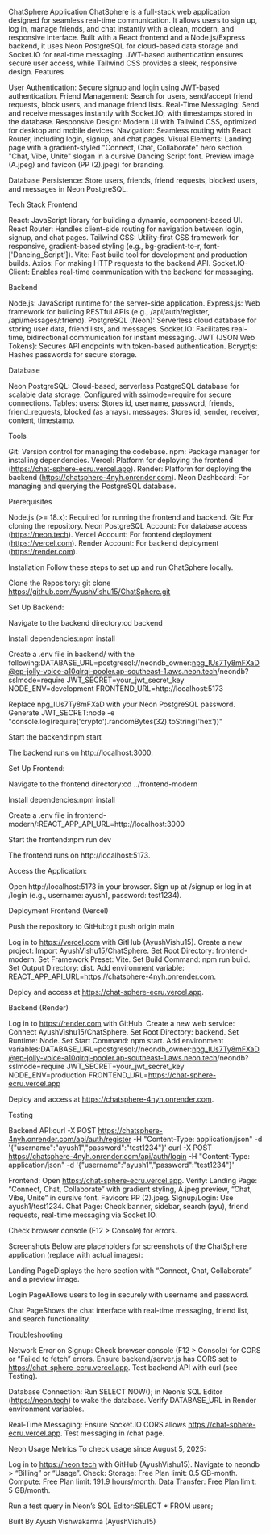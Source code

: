 ChatSphere Application
ChatSphere is a full-stack web application designed for seamless real-time communication. It allows users to sign up, log in, manage friends, and chat instantly with a clean, modern, and responsive interface. Built with a React frontend and a Node.js/Express backend, it uses Neon PostgreSQL for cloud-based data storage and Socket.IO for real-time messaging. JWT-based authentication ensures secure user access, while Tailwind CSS provides a sleek, responsive design.
Features

User Authentication: Secure signup and login using JWT-based authentication.
Friend Management: Search for users, send/accept friend requests, block users, and manage friend lists.
Real-Time Messaging: Send and receive messages instantly with Socket.IO, with timestamps stored in the database.
Responsive Design: Modern UI with Tailwind CSS, optimized for desktop and mobile devices.
Navigation: Seamless routing with React Router, including login, signup, and chat pages.
Visual Elements:
Landing page with a gradient-styled "Connect, Chat, Collaborate" hero section.
"Chat, Vibe, Unite" slogan in a cursive Dancing Script font.
Preview image (A.jpeg) and favicon (PP (2).jpeg) for branding.


Database Persistence: Store users, friends, friend requests, blocked users, and messages in Neon PostgreSQL.

Tech Stack
Frontend

React: JavaScript library for building a dynamic, component-based UI.
React Router: Handles client-side routing for navigation between login, signup, and chat pages.
Tailwind CSS: Utility-first CSS framework for responsive, gradient-based styling (e.g., bg-gradient-to-r, font-['Dancing_Script']).
Vite: Fast build tool for development and production builds.
Axios: For making HTTP requests to the backend API.
Socket.IO-Client: Enables real-time communication with the backend for messaging.

Backend

Node.js: JavaScript runtime for the server-side application.
Express.js: Web framework for building RESTful APIs (e.g., /api/auth/register, /api/messages/:friend).
PostgreSQL (Neon): Serverless cloud database for storing user data, friend lists, and messages.
Socket.IO: Facilitates real-time, bidirectional communication for instant messaging.
JWT (JSON Web Tokens): Secures API endpoints with token-based authentication.
Bcryptjs: Hashes passwords for secure storage.

Database

Neon PostgreSQL: Cloud-based, serverless PostgreSQL database for scalable data storage. Configured with sslmode=require for secure connections.
Tables:
users: Stores id, username, password, friends, friend_requests, blocked (as arrays).
messages: Stores id, sender, receiver, content, timestamp.





Tools

Git: Version control for managing the codebase.
npm: Package manager for installing dependencies.
Vercel: Platform for deploying the frontend (https://chat-sphere-ecru.vercel.app).
Render: Platform for deploying the backend (https://chatsphere-4nyh.onrender.com).
Neon Dashboard: For managing and querying the PostgreSQL database.

Prerequisites

Node.js (>= 18.x): Required for running the frontend and backend.
Git: For cloning the repository.
Neon PostgreSQL Account: For database access (https://neon.tech).
Vercel Account: For frontend deployment (https://vercel.com).
Render Account: For backend deployment (https://render.com).

Installation
Follow these steps to set up and run ChatSphere locally.

Clone the Repository:
git clone https://github.com/AyushVishu15/ChatSphere.git


Set Up Backend:

Navigate to the backend directory:cd backend


Install dependencies:npm install


Create a .env file in backend/ with the following:DATABASE_URL=postgresql://neondb_owner:npg_IUs7Ty8mFXaD@ep-jolly-voice-a10qlrqi-pooler.ap-southeast-1.aws.neon.tech/neondb?sslmode=require
JWT_SECRET=your_jwt_secret_key
NODE_ENV=development
FRONTEND_URL=http://localhost:5173


Replace npg_IUs7Ty8mFXaD with your Neon PostgreSQL password.
Generate JWT_SECRET:node -e "console.log(require('crypto').randomBytes(32).toString('hex'))"




Start the backend:npm start

The backend runs on http://localhost:3000.


Set Up Frontend:

Navigate to the frontend directory:cd ../frontend-modern


Install dependencies:npm install


Create a .env file in frontend-modern/:REACT_APP_API_URL=http://localhost:3000


Start the frontend:npm run dev

The frontend runs on http://localhost:5173.


Access the Application:

Open http://localhost:5173 in your browser.
Sign up at /signup or log in at /login (e.g., username: ayush1, password: test1234).



Deployment
Frontend (Vercel)

Push the repository to GitHub:git push origin main


Log in to https://vercel.com with GitHub (AyushVishu15).
Create a new project:
Import AyushVishu15/ChatSphere.
Set Root Directory: frontend-modern.
Set Framework Preset: Vite.
Set Build Command: npm run build.
Set Output Directory: dist.
Add environment variable: REACT_APP_API_URL=https://chatsphere-4nyh.onrender.com.


Deploy and access at https://chat-sphere-ecru.vercel.app.

Backend (Render)

Log in to https://render.com with GitHub.
Create a new web service:
Connect AyushVishu15/ChatSphere.
Set Root Directory: backend.
Set Runtime: Node.
Set Start Command: npm start.
Add environment variables:DATABASE_URL=postgresql://neondb_owner:npg_IUs7Ty8mFXaD@ep-jolly-voice-a10qlrqi-pooler.ap-southeast-1.aws.neon.tech/neondb?sslmode=require
JWT_SECRET=your_jwt_secret_key
NODE_ENV=production
FRONTEND_URL=https://chat-sphere-ecru.vercel.app




Deploy and access at https://chatsphere-4nyh.onrender.com.

Testing

Backend API:curl -X POST https://chatsphere-4nyh.onrender.com/api/auth/register -H "Content-Type: application/json" -d '{"username":"ayush1","password":"test1234"}'
curl -X POST https://chatsphere-4nyh.onrender.com/api/auth/login -H "Content-Type: application/json" -d '{"username":"ayush1","password":"test1234"}'


Frontend:
Open https://chat-sphere-ecru.vercel.app.
Verify:
Landing Page: “Connect, Chat, Collaborate” with gradient styling, A.jpeg preview, “Chat, Vibe, Unite” in cursive font.
Favicon: PP (2).jpeg.
Signup/Login: Use ayush1/test1234.
Chat Page: Check banner, sidebar, search (ayu), friend requests, real-time messaging via Socket.IO.


Check browser console (F12 > Console) for errors.



Screenshots
Below are placeholders for screenshots of the ChatSphere application (replace with actual images):

Landing PageDisplays the hero section with “Connect, Chat, Collaborate” and a preview image.

Login PageAllows users to log in securely with username and password.

Chat PageShows the chat interface with real-time messaging, friend list, and search functionality.


Troubleshooting

Network Error on Signup:
Check browser console (F12 > Console) for CORS or “Failed to fetch” errors.
Ensure backend/server.js has CORS set to https://chat-sphere-ecru.vercel.app.
Test backend API with curl (see Testing).


Database Connection:
Run SELECT NOW(); in Neon’s SQL Editor (https://neon.tech) to wake the database.
Verify DATABASE_URL in Render environment variables.


Real-Time Messaging:
Ensure Socket.IO CORS allows https://chat-sphere-ecru.vercel.app.
Test messaging in /chat page.



Neon Usage Metrics
To check usage since August 5, 2025:

Log in to https://neon.tech with GitHub (AyushVishu15).
Navigate to neondb > “Billing” or “Usage”.
Check:
Storage: Free Plan limit: 0.5 GB-month.
Compute: Free Plan limit: 191.9 hours/month.
Data Transfer: Free Plan limit: 5 GB/month.


Run a test query in Neon’s SQL Editor:SELECT * FROM users;



Built By
Ayush Vishwakarma (AyushVishu15)
